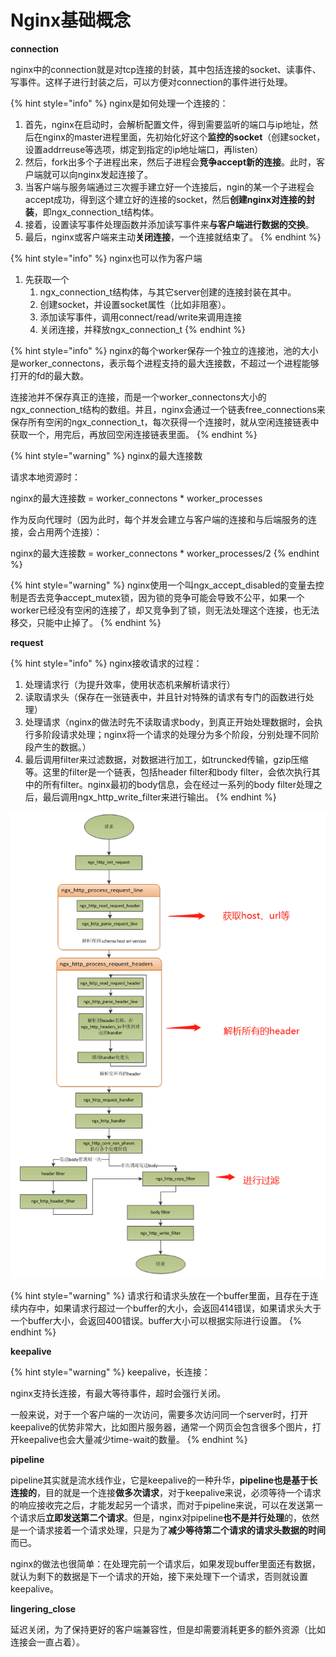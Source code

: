 # Nginx基础概念

**connection**

nginx中的connection就是对tcp连接的封装，其中包括连接的socket、读事件、写事件。这样子进行封装之后，可以方便对connection的事件进行处理。

{% hint style="info" %}
nginx是如何处理一个连接的：

1. 首先，nginx在启动时，会解析配置文件，得到需要监听的端口与ip地址，然后在nginx的master进程里面，先初始化好这个**监控的socket**（创建socket，设置addrreuse等选项，绑定到指定的ip地址端口，再listen）
2. 然后，fork出多个子进程出来，然后子进程会**竞争accept新的连接**。此时，客户端就可以向nginx发起连接了。
3. 当客户端与服务端通过三次握手建立好一个连接后，ngin的某一个子进程会accept成功，得到这个建立好的连接的socket，然后**创建nginx对连接的封装**，即ngx\_connection\_t结构体。
4. 接着，设置读写事件处理函数并添加读写事件来**与客户端进行数据的交换**。
5. 最后，nginx或客户端来主动**关闭连接**，一个连接就结束了。
{% endhint %}

{% hint style="info" %}
nginx也可以作为客户端

1. 先获取一个
   1. ngx\_connection\_t结构体，与其它server创建的连接封装在其中。
   2. 创建socket，并设置socket属性（比如非阻塞）。
   3. 添加读写事件，调用connect/read/write来调用连接
   4. 关闭连接，并释放ngx\_connection\_t
{% endhint %}

{% hint style="info" %}
nginx的每个worker保存一个独立的连接池，池的大小是worker\_connectons，表示每个进程支持的最大连接数，不超过一个进程能够打开的fd的最大数。

连接池并不保存真正的连接，而是一个worker\_connectons大小的ngx\_connection\_t结构的数组。并且，nginx会通过一个链表free\_connections来保存所有空闲的ngx\_connection\_t，每次获得一个连接时，就从空闲连接链表中获取一个，用完后，再放回空闲连接链表里面。
{% endhint %}

{% hint style="warning" %}
nginx的最大连接数

请求本地资源时：

nginx的最大连接数 = worker\_connectons \* worker\_processes

作为反向代理时（因为此时，每个并发会建立与客户端的连接和与后端服务的连接，会占用两个连接）：

nginx的最大连接数 = worker\_connectons \* worker\_processes/2
{% endhint %}

{% hint style="warning" %}
nginx使用一个叫ngx\_accept\_disabled的变量去控制是否去竞争accept\_mutex锁，因为锁的竞争可能会导致不公平，如果一个worker已经没有空闲的连接了，却又竞争到了锁，则无法处理这个连接，也无法移交，只能中止掉了。
{% endhint %}

**request**

{% hint style="info" %}
nginx接收请求的过程：

1. 处理请求行（为提升效率，使用状态机来解析请求行）
2. 读取请求头（保存在一张链表中，并且针对特殊的请求有专门的函数进行处理）
3. 处理请求（nginx的做法时先不读取请求body，到真正开始处理数据时，会执行多阶段请求处理；nginx将一个请求的处理分为多个阶段，分别处理不同阶段产生的数据。）
4. 最后调用filter来过滤数据，对数据进行加工，如truncked传输，gzip压缩等。这里的filter是一个链表，包括header filter和body filter，会依次执行其中的所有filter。nginx最初的body信息，会在经过一系列的body filter处理之后，最后调用ngx\_http\_write\_filter来进行输出。
{% endhint %}

![&#x5904;&#x7406;&#x6D41;&#x7A0B;&#x56FE;](../.gitbook/assets/chu-li-liu-cheng-tu.png)

{% hint style="warning" %}
请求行和请求头放在一个buffer里面，且存在于连续内存中，如果请求行超过一个buffer的大小，会返回414错误，如果请求头大于一个buffer大小，会返回400错误。buffer大小可以根据实际进行设置。
{% endhint %}

**keepalive**

{% hint style="warning" %}
keepalive，长连接：

nginx支持长连接，有最大等待事件，超时会强行关闭。

一般来说，对于一个客户端的一次访问，需要多次访问同一个server时，打开keepalive的优势非常大，比如图片服务器，通常一个网页会包含很多个图片，打开keepalive也会大量减少time-wait的数量。
{% endhint %}

**pipeline**

pipeline其实就是流水线作业，它是keepalive的一种升华，**pipeline也是基于长连接的**，目的就是一个连接**做多次请求**，对于keepalive来说，必须等待一个请求的响应接收完之后，才能发起另一个请求，而对于pipeline来说，可以在发送第一个请求后**立即发送第二个请求**。但是，nginx对pipeline**也不是并行处理**的，依然是一个请求接着一个请求处理，只是为了**减少等待第二个请求的请求头数据的时间**而已。

nginx的做法也很简单：在处理完前一个请求后，如果发现buffer里面还有数据，就认为剩下的数据是下一个请求的开始，接下来处理下一个请求，否则就设置keepalive。

**lingering\_close**

延迟关闭，为了保持更好的客户端兼容性，但是却需要消耗更多的额外资源（比如连接会一直占着）。

